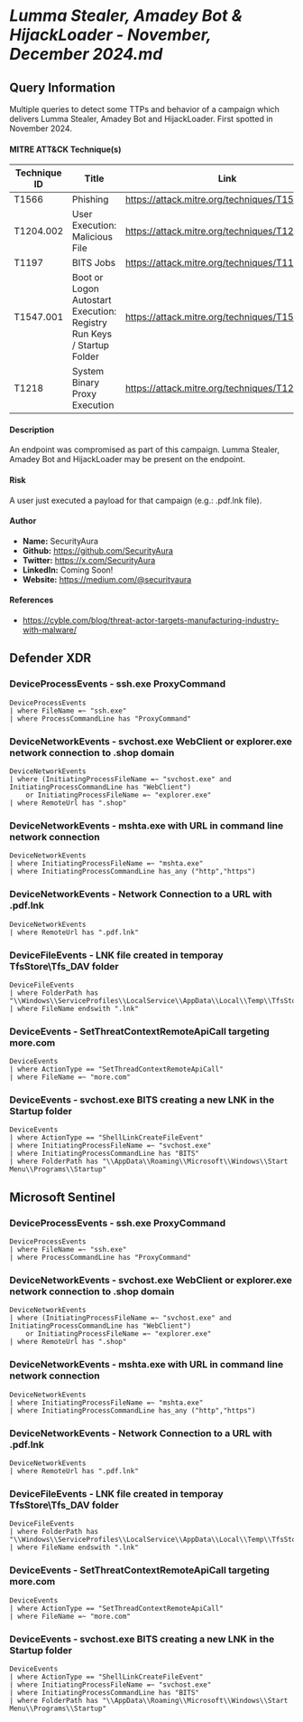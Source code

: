 # *Lumma Stealer, Amadey Bot & HijackLoader - November, December 2024.md*

## Query Information

Multiple queries to detect some TTPs and behavior of a campaign which delivers Lumma Stealer, Amadey Bot and HijackLoader.
First spotted in November 2024.

#### MITRE ATT&CK Technique(s)

| Technique ID | Title    | Link    |
| ---  | --- | --- |
| T1566 | Phishing | https://attack.mitre.org/techniques/T1566/ |
| T1204.002 | User Execution: Malicious File | https://attack.mitre.org/techniques/T1204/002/ |
| T1197 | BITS Jobs | https://attack.mitre.org/techniques/T1197/ |
| T1547.001 | Boot or Logon Autostart Execution: Registry Run Keys / Startup Folder | https://attack.mitre.org/techniques/T1547/001/ |
| T1218 | System Binary Proxy Execution | https://attack.mitre.org/techniques/T1218/ |

#### Description

An endpoint was compromised as part of this campaign. Lumma Stealer, Amadey Bot and HijackLoader may be present on the endpoint.

#### Risk

A user just executed a payload for that campaign (e.g.: .pdf.lnk file).

#### Author <Optional>
- **Name:** SecurityAura
- **Github:** https://github.com/SecurityAura
- **Twitter:** https://x.com/SecurityAura
- **LinkedIn:** Coming Soon!
- **Website:** https://medium.com/@securityaura

#### References
- https://cyble.com/blog/threat-actor-targets-manufacturing-industry-with-malware/

## Defender XDR
### DeviceProcessEvents - ssh.exe ProxyCommand
```KQL
DeviceProcessEvents
| where FileName =~ "ssh.exe"
| where ProcessCommandLine has "ProxyCommand"
```

### DeviceNetworkEvents - svchost.exe WebClient or explorer.exe network connection to .shop domain
```KQL
DeviceNetworkEvents
| where (InitiatingProcessFileName =~ "svchost.exe" and InitiatingProcessCommandLine has "WebClient")
    or InitiatingProcessFileName =~ "explorer.exe"
| where RemoteUrl has ".shop"
```

### DeviceNetworkEvents - mshta.exe with URL in command line network connection
```KQL
DeviceNetworkEvents
| where InitiatingProcessFileName =~ "mshta.exe"
| where InitiatingProcessCommandLine has_any ("http","https")
```

### DeviceNetworkEvents - Network Connection to a URL with .pdf.lnk
```KQL
DeviceNetworkEvents
| where RemoteUrl has ".pdf.lnk"
```

### DeviceFileEvents - LNK file created in temporay TfsStore\Tfs_DAV folder
```KQL
DeviceFileEvents
| where FolderPath has "\\Windows\\ServiceProfiles\\LocalService\\AppData\\Local\\Temp\\TfsStore\\Tfs_DAV\\"
| where FileName endswith ".lnk"
```

### DeviceEvents - SetThreatContextRemoteApiCall targeting more.com
```KQL
DeviceEvents
| where ActionType == "SetThreadContextRemoteApiCall"
| where FileName =~ "more.com"
```

### DeviceEvents - svchost.exe BITS creating a new LNK in the Startup folder
```KQL
DeviceEvents
| where ActionType == "ShellLinkCreateFileEvent"
| where InitiatingProcessFileName =~ "svchost.exe"
| where InitiatingProcessCommandLine has "BITS"
| where FolderPath has "\\AppData\\Roaming\\Microsoft\\Windows\\Start Menu\\Programs\\Startup"
```

## Microsoft Sentinel
### DeviceProcessEvents - ssh.exe ProxyCommand
```KQL
DeviceProcessEvents
| where FileName =~ "ssh.exe"
| where ProcessCommandLine has "ProxyCommand"
```

### DeviceNetworkEvents - svchost.exe WebClient or explorer.exe network connection to .shop domain
```KQL
DeviceNetworkEvents
| where (InitiatingProcessFileName =~ "svchost.exe" and InitiatingProcessCommandLine has "WebClient")
    or InitiatingProcessFileName =~ "explorer.exe"
| where RemoteUrl has ".shop"
```

### DeviceNetworkEvents - mshta.exe with URL in command line network connection
```KQL
DeviceNetworkEvents
| where InitiatingProcessFileName =~ "mshta.exe"
| where InitiatingProcessCommandLine has_any ("http","https")
```

### DeviceNetworkEvents - Network Connection to a URL with .pdf.lnk
```KQL
DeviceNetworkEvents
| where RemoteUrl has ".pdf.lnk"
```

### DeviceFileEvents - LNK file created in temporay TfsStore\Tfs_DAV folder
```KQL
DeviceFileEvents
| where FolderPath has "\\Windows\\ServiceProfiles\\LocalService\\AppData\\Local\\Temp\\TfsStore\\Tfs_DAV\\"
| where FileName endswith ".lnk"
```

### DeviceEvents - SetThreatContextRemoteApiCall targeting more.com
```KQL
DeviceEvents
| where ActionType == "SetThreadContextRemoteApiCall"
| where FileName =~ "more.com"
```

### DeviceEvents - svchost.exe BITS creating a new LNK in the Startup folder
```KQL
DeviceEvents
| where ActionType == "ShellLinkCreateFileEvent"
| where InitiatingProcessFileName =~ "svchost.exe"
| where InitiatingProcessCommandLine has "BITS"
| where FolderPath has "\\AppData\\Roaming\\Microsoft\\Windows\\Start Menu\\Programs\\Startup"
```
